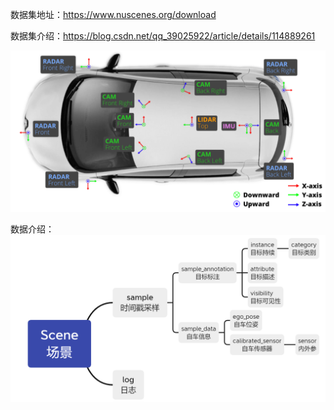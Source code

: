 数据集地址：https://www.nuscenes.org/download

数据集介绍：https://blog.csdn.net/qq_39025922/article/details/114889261

![img.png](source/传感器分布.png)

数据介绍：
![img_1.png](source/数据文件关系.png)